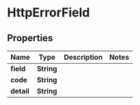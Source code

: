 

# HttpErrorField

## Properties

Name | Type | Description | Notes
------------ | ------------- | ------------- | -------------
**field** | **String** |  | 
**code** | **String** |  | 
**detail** | **String** |  | 



